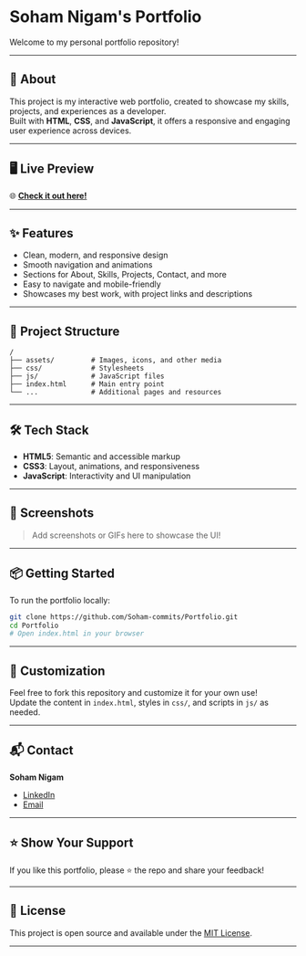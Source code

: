 # Soham Nigam's Portfolio

Welcome to my personal portfolio repository!  


---

## 🚀 About

This project is my interactive web portfolio, created to showcase my skills, projects, and experiences as a developer.  
Built with **HTML**, **CSS**, and **JavaScript**, it offers a responsive and engaging user experience across devices.

---

## 🖥️ Live Preview

🌐 **[Check it out here!](https://soham-nigam-portfolio.netlify.app)**

---

## ✨ Features

- Clean, modern, and responsive design
- Smooth navigation and animations
- Sections for About, Skills, Projects, Contact, and more
- Easy to navigate and mobile-friendly
- Showcases my best work, with project links and descriptions

---

## 📂 Project Structure

```plaintext
/
├── assets/         # Images, icons, and other media
├── css/            # Stylesheets
├── js/             # JavaScript files
├── index.html      # Main entry point
└── ...             # Additional pages and resources
```

---

## 🛠️ Tech Stack

- **HTML5**: Semantic and accessible markup
- **CSS3**: Layout, animations, and responsiveness
- **JavaScript**: Interactivity and UI manipulation

---

## 📸 Screenshots

> Add screenshots or GIFs here to showcase the UI!

---

## 📦 Getting Started

To run the portfolio locally:

```bash
git clone https://github.com/Soham-commits/Portfolio.git
cd Portfolio
# Open index.html in your browser
```

---

## 📝 Customization

Feel free to fork this repository and customize it for your own use!  
Update the content in `index.html`, styles in `css/`, and scripts in `js/` as needed.

---

## 📬 Contact

**Soham Nigam**  
- [LinkedIn](https://www.linkedin.com/in/soham-nigam/)
- [Email](mailto:your-email@example.com) <!-- Replace with your real email -->

---

## ⭐️ Show Your Support

If you like this portfolio, please ⭐️ the repo and share your feedback!

---

## 🪪 License

This project is open source and available under the [MIT License](LICENSE).

---
